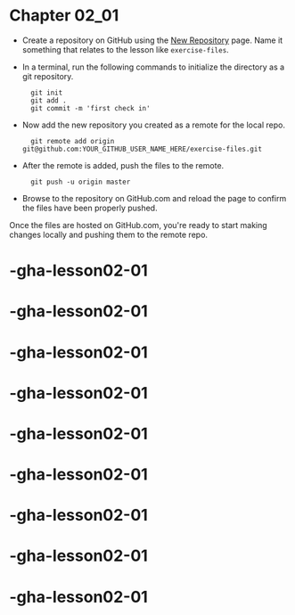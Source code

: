 # Chapter 02_01

- Create a repository on GitHub using the [New Repository](https://github.com/new) page.  Name it something that relates to the lesson like `exercise-files`.

- In a terminal, run the following commands to initialize the directory as a git repository.

        git init
        git add .
        git commit -m 'first check in'

- Now add the new repository you created as a remote for the local repo.

        git remote add origin git@github.com:YOUR_GITHUB_USER_NAME_HERE/exercise-files.git

- After the remote is added, push the files to the remote.

        git push -u origin master

 - Browse to the repository on GitHub.com and reload the page to confirm the files have been properly pushed.

Once the files are hosted on GitHub.com, you're ready to start making changes locally and pushing them to the remote repo.
# -gha-lesson02-01
# -gha-lesson02-01
# -gha-lesson02-01
# -gha-lesson02-01
# -gha-lesson02-01
# -gha-lesson02-01
# -gha-lesson02-01
# -gha-lesson02-01
# -gha-lesson02-01
